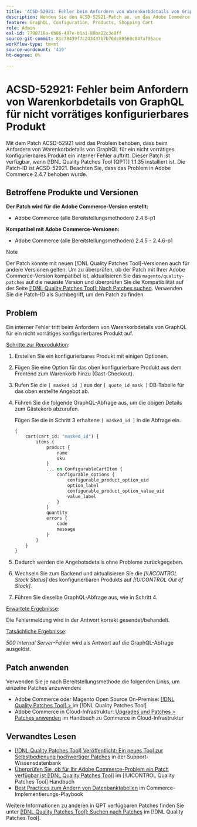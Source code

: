 ```yaml
---
title: 'ACSD-52921: Fehler beim Anfordern von Warenkorbdetails von GraphQL für nicht vorrätiges konfigurierbares Produkt'
description: Wenden Sie den ACSD-52921-Patch an, um das Adobe Commerce-Problem zu beheben, bei dem beim Anfordern von Warenkorbdetails von GraphQL für ein nicht vorrätiges konfigurierbares Produkt ein interner Fehler auftritt.
feature: GraphQL, Configuration, Products, Shopping Cart
role: Admin
exl-id: 7790718a-6b86-497e-b1a1-88ba22c3e8ff
source-git-commit: 81c78439f7c243437b7b76dc80560c847af95ace
workflow-type: tm+mt
source-wordcount: '419'
ht-degree: 0%

---
```


# ACSD-52921: Fehler beim Anfordern von Warenkorbdetails von GraphQL für nicht vorrätiges konfigurierbares Produkt

Mit dem Patch ACSD-52921 wird das Problem behoben, dass beim Anfordern von Warenkorbdetails von GraphQL für ein nicht vorrätiges konfigurierbares Produkt ein interner Fehler auftritt. Dieser Patch ist verfügbar, wenn [!DNL Quality Patches Tool (QPT)] 1.1.35 installiert ist. Die Patch-ID ist ACSD-52921. Beachten Sie, dass das Problem in Adobe Commerce 2.4.7 behoben wurde.

## Betroffene Produkte und Versionen

**Der Patch wird für die Adobe Commerce-Version erstellt:**

* Adobe Commerce (alle Bereitstellungsmethoden) 2.4.6-p1

**Kompatibel mit Adobe Commerce-Versionen:**

* Adobe Commerce (alle Bereitstellungsmethoden) 2.4.5 - 2.4.6-p1

>[!NOTE]
>
>Der Patch könnte mit neuen [!DNL Quality Patches Tool]-Versionen auch für andere Versionen gelten. Um zu überprüfen, ob der Patch mit Ihrer Adobe Commerce-Version kompatibel ist, aktualisieren Sie das `magento/quality-patches` auf die neueste Version und überprüfen Sie die Kompatibilität auf der Seite [[!DNL Quality Patches Tool]: Nach Patches suchen](https://experienceleague.adobe.com/tools/commerce-quality-patches/index.html). Verwenden Sie die Patch-ID als Suchbegriff, um den Patch zu finden.

## Problem

Ein interner Fehler tritt beim Anfordern von Warenkorbdetails von GraphQL für ein nicht vorrätiges konfigurierbares Produkt auf.

<u>Schritte zur Reproduktion</u>:

1. Erstellen Sie ein konfigurierbares Produkt mit einigen Optionen.
1. Fügen Sie eine Option für das oben konfigurierbare Produkt aus dem Frontend zum Warenkorb hinzu (Gast-Checkout).
1. Rufen Sie die `[ masked_id ]` aus der `[ quote_id_mask ]` DB-Tabelle für das oben erstellte Angebot ab.
1. Führen Sie die folgende GraphQL-Abfrage aus, um die obigen Details zum Gästekorb abzurufen.

   Fügen Sie die in Schritt 3 erhaltene `[ masked_id ]` in die Abfrage ein.

   ```GraphQL
   {
       cart(cart_id: "masked_id") {
           items {
               product {
                   name
                   sku
               }
               ... on ConfigurableCartItem {
                   configurable_options {
                       configurable_product_option_uid
                       option_label
                       configurable_product_option_value_uid
                       value_label
                   }
               }
               quantity
               errors {
                   code
                   message
               }
           }
       }
   }   
   ```

1. Dadurch werden die Angebotsdetails ohne Probleme zurückgegeben.
1. Wechseln Sie zum Backend und aktualisieren Sie die *[!UICONTROL Stock Status]* des konfigurierbaren Produkts auf *[!UICONTROL Out of Stock]*.
1. Führen Sie dieselbe GraphQL-Abfrage aus, wie in Schritt 4.

<u>Erwartete Ergebnisse</u>:

Die Fehlermeldung wird in der Antwort korrekt gesendet/behandelt.

<u>Tatsächliche Ergebnisse</u>:

*500 Internal Server*-Fehler wird als Antwort auf die GraphQL-Abfrage ausgelöst.

## Patch anwenden

Verwenden Sie je nach Bereitstellungsmethode die folgenden Links, um einzelne Patches anzuwenden:

* Adobe Commerce oder Magento Open Source On-Premise: [[!DNL Quality Patches Tool] > ](/help/tools/quality-patches-tool/usage.md) im [!DNL Quality Patches Tool]
* Adobe Commerce in Cloud-Infrastruktur: [Upgrades und Patches > Patches anwenden](https://experienceleague.adobe.com/docs/commerce-cloud-service/user-guide/develop/upgrade/apply-patches.html) im Handbuch zu Commerce in Cloud-Infrastruktur

## Verwandtes Lesen

* [[!DNL Quality Patches Tool] Veröffentlicht: Ein neues Tool zur Selbstbedienung hochwertiger Patches](https://experienceleague.adobe.com/en/docs/commerce-knowledge-base/kb/announcements/commerce-announcements/magento-quality-patches-released-new-tool-to-self-serve-quality-patches) in der Support-Wissensdatenbank
* [Überprüfen Sie, ob für Ihr Adobe Commerce-Problem ein Patch verfügbar ist [!DNL Quality Patches Tool]](/help/tools/quality-patches-tool/patches-available-in-qpt/check-patch-for-magento-issue-with-magento-quality-patches.md) im [!UICONTROL Quality Patches Tool] Handbuch
* [Best Practices zum Ändern von Datenbanktabellen](https://experienceleague.adobe.com/en/docs/commerce-operations/implementation-playbook/best-practices/development/modifying-core-and-third-party-tables#why-adobe-recommends-avoiding-modifications) im Commerce-Implementierungs-Playbook

Weitere Informationen zu anderen in QPT verfügbaren Patches finden Sie unter [[!DNL Quality Patches Tool]: Suchen nach Patches](https://experienceleague.adobe.com/tools/commerce-quality-patches/index.html) im [!DNL Quality Patches Tool].
